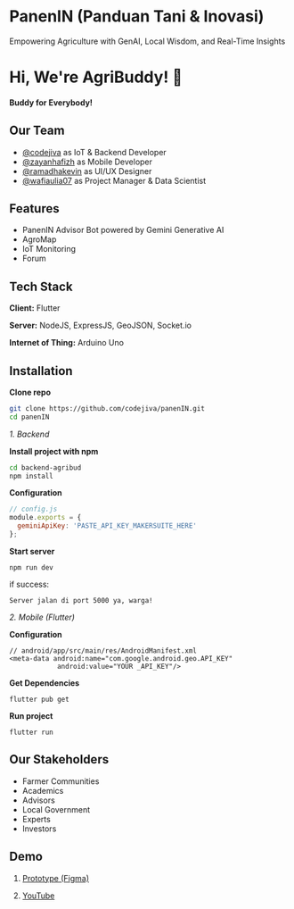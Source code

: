
# PanenIN (Panduan Tani & Inovasi)

Empowering Agriculture with GenAI, Local Wisdom, and Real-Time Insights



# Hi, We're AgriBuddy! 👋
#### Buddy for Everybody!


## Our Team

- [@codejiva](https://github.com/codejiva) as IoT & Backend Developer
- [@zayanhafizh](https://github.com/zayanhafizh) as Mobile Developer
- [@ramadhakevin](https://github.com/ramadhakevin) as UI/UX Designer
- [@wafiaulia07](https://github.com/wafiaulia07) as Project Manager & Data Scientist




## Features

- PanenIN Advisor Bot powered by Gemini Generative AI
- AgroMap
- IoT Monitoring
- Forum


## Tech Stack

**Client:** Flutter

**Server:** NodeJS, ExpressJS, GeoJSON, Socket.io

**Internet of Thing:** Arduino Uno


## Installation

**Clone repo**

```bash
git clone https://github.com/codejiva/panenIN.git
cd panenIN
```
*1. Backend*

**Install project with npm**

```bash
cd backend-agribud
npm install
```

**Configuration**
```javascript
// config.js
module.exports = {
  geminiApiKey: 'PASTE_API_KEY_MAKERSUITE_HERE'
};
```

**Start server**
```
npm run dev
```
if success:
```
Server jalan di port 5000 ya, warga!
```

*2. Mobile (Flutter)*

**Configuration**
```
// android/app/src/main/res/AndroidManifest.xml
<meta-data android:name="com.google.android.geo.API_KEY"
            android:value="YOUR _API_KEY"/>
```

**Get Dependencies**
```
flutter pub get
```

**Run project**
```
flutter run
```

## Our Stakeholders

- Farmer Communities
- Academics
- Advisors
- Local Government
- Experts
- Investors


## Demo

1. [Prototype (Figma)](https://www.figma.com/design/ir6gsvOYALi54kceyhFaln/APAC?node-id=0-1&t=VdTtZ82sClfdr0sV-1)

2. [YouTube](https://www.youtube.com/watch?v=LsnnMpTKxtQ)


